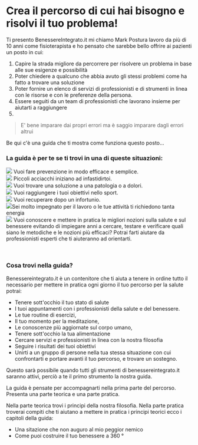 #  Crea il percorso di cui hai bisogno e risolvi il tuo problema! 

Ti presento BenessereIntegrato.it mi chiamo Mark Postura lavoro da più di 10 anni come fisioterapista e ho pensato che sarebbe bello offrire ai pazienti un posto in cui:

1. Capire la strada migliore da percorrere per risolvere un problema in base alle sue esigenze e possibilità 
 2. Poter chiedere a qualcuno che abbia avuto gli stessi problemi come ha fatto a trovare una soluzione 
 3. Poter fornire un elenco di servizi di professionisti e di strumenti in linea con le risorse e con le preferenze della persona.
 4. Essere seguiti da un team di professionisti che lavorano insieme per aiutarti a raggiungere
 5. 

> E' bene imparare dai propri errori ma è saggio imparare dagli errori altrui 
 
Be qui c'è una guida che ti mostra come funziona questo posto...

### La guida è per te se ti trovi in una di queste situazioni:

<img src="http://localhost:4000/images/emoticons/prevenzione.gif">  Vuoi fare prevenzione in modo efficace e semplice. 
<br>
<img src="http://localhost:4000/images/emoticons/revisione.gif">  Piccoli acciacchi iniziano ad infastidirtoi.
<br>
<img src="http://localhost:4000/images/emoticons/malato.gif"> Vuoi trovare una soluzione a una patologia o a dolori.
<br>
<img src="http://localhost:4000/images/emoticons/obiettivi.gif"> Vuoi raggiungere i tuoi obiettivi nello sport.
<br>
<img src="http://localhost:4000//images/emoticons/recupero-info.png">  Vuoi recuperare dopo un infortunio.
<br>
<img src="http://localhost:4000/images/emoticons/performances.gif">Sei molto impegnato per il lavoro o  le tue attività ti richiedono tanta energia
<br>
<img src="http://localhost:4000/images/emoticons/graduated.gif"> Vuoi conoscere e mettere in pratica le migliori  nozioni sulla salute e sul benessere evitando di impiegare anni a cercare, testare e verificare quali siano le metodiche e le nozioni più efficaci? Potrai farti aiutare da professionisti esperti che ti aiuteranno ad orientarti.


<br>

### Cosa trovi nella guida?

Benessereintegrato.it è un contenitore che ti aiuta a tenere in ordine tutto il necessario per mettere in pratica ogni giorno il tuo percorso per la salute potrai:

 - Tenere sott'occhio il tuo stato di salute
 - I tuoi appuntamenti con i professionisti della salute e del benessere.
 - Le tue routine di esercizi, 
 - Il tuo momento per la meditazione, 
 - Le conoscenze più aggiornate sul corpo umano, 
 - Tenere sott'occhio la tua alimentazione
 - Cercare servizi e professionisti in linea con la nostra filosofia 
 - Seguire i risultati dei tuoi obiettivi
 - Unirti a un gruppo di persone nella tua stessa situazione con cui confrontarti e portare avanti il tuo percorso, e trovare un sostegno.
 
Questo sarà possibile quando tutti gli strumenti di benessereintegrato.it saranno attivi, perciò a te il primo strumento la nostra guida.

 La guida è pensate per accompagnarti nella prima parte del percorso. Presenta una parte teorica e una parte pratica.

Nella parte teorica trovi i principi della nostra filosofia. 
Nella parte pratica troverai compiti che ti aiutano a mettere in pratica i principi teorici ecco i capitoli della guida:
 
 - Una sitazione che non auguro al mio peggior nemico
 - Come puoi costruire il tuo benessere a 360 °


<!--stackedit_data:
eyJoaXN0b3J5IjpbLTE3MTY2MjQxMjksLTE2MDQ3MzI2MjgsLT
YxMzI5OTU0NiwtMTE1NTA1NDM5NCwtMTk4ODUzOTc5MSwyMDkw
NjQ2NzM3LDExOTI0OTc0XX0=
-->